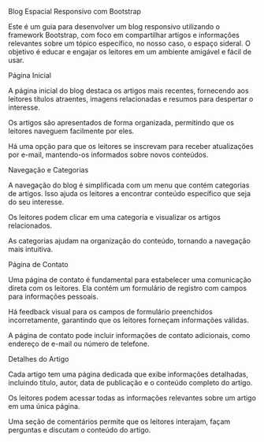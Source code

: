 ﻿Blog Espacial Responsivo com Bootstrap

Este é um guia para desenvolver um blog responsivo utilizando o framework Bootstrap, com foco em compartilhar artigos e informações relevantes sobre um tópico específico, no nosso caso, o espaço sideral. O objetivo é educar e engajar os leitores em um ambiente amigável e fácil de usar.

Página Inicial

A página inicial do blog destaca os artigos mais recentes, fornecendo aos leitores títulos atraentes, imagens relacionadas e resumos para despertar o interesse.

Os artigos são apresentados de forma organizada, permitindo que os leitores naveguem facilmente por eles.

Há uma opção para que os leitores se inscrevam para receber atualizações por e-mail, mantendo-os informados sobre novos conteúdos.

Navegação e Categorias

A navegação do blog é simplificada com um menu que contém categorias de artigos. Isso ajuda os leitores a encontrar conteúdo específico que seja do seu interesse.

Os leitores podem clicar em uma categoria e visualizar os artigos relacionados.

As categorias ajudam na organização do conteúdo, tornando a navegação mais intuitiva.

Página de Contato

Uma página de contato é fundamental para estabelecer uma comunicação direta com os leitores. Ela contém um formulário de registro com campos para informações pessoais.

Há feedback visual para os campos de formulário preenchidos incorretamente, garantindo que os leitores forneçam informações válidas.

A página de contato pode incluir informações de contato adicionais, como endereço de e-mail ou número de telefone.

Detalhes do Artigo

Cada artigo tem uma página dedicada que exibe informações detalhadas, incluindo título, autor, data de publicação e o conteúdo completo do artigo.

Os leitores podem acessar todas as informações relevantes sobre um artigo em uma única página.

Uma seção de comentários permite que os leitores interajam, façam perguntas e discutam o conteúdo do artigo.
